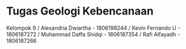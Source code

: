 # Tugas Geologi Kebencanaan

Kelompok 9 /
Alexandria Dwiartha - 1806198244 /
Kevin Fernando U - 1806187272 /
Muhammad Daffa Shidqi - 1806187354 /
Rafi Alfayadh - 1806187266
